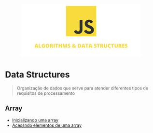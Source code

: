 <p align="center">
  <img src="./.github/logo.png" width="400">
</p>

# Data Structures
> Organização de dados que serve para atender diferentes tipos de requisitos de processamento

## Array
- [Inicializando uma array](https://github.com/higorsantana-omega/js-algorithms-data-structures/tree/main/data_structures/array/01_new_array.js)
- [Acessndo elementos de uma array](https://github.com/higorsantana-omega/js-algorithms-data-structures/tree/main/data_structures/array/02_access_elements.js)
